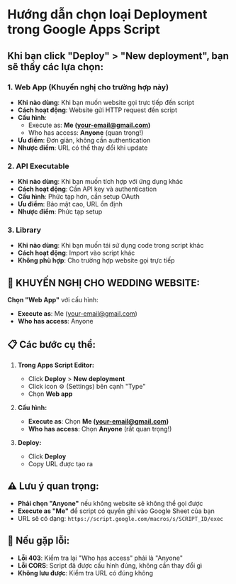 # Hướng dẫn chọn loại Deployment trong Google Apps Script

## Khi bạn click "Deploy" > "New deployment", bạn sẽ thấy các lựa chọn:

### 1. **Web App** (Khuyến nghị cho trường hợp này)

- **Khi nào dùng**: Khi bạn muốn website gọi trực tiếp đến script
- **Cách hoạt động**: Website gửi HTTP request đến script
- **Cấu hình**:
  - Execute as: **Me (your-email@gmail.com)**
  - Who has access: **Anyone** (quan trọng!)
- **Ưu điểm**: Đơn giản, không cần authentication
- **Nhược điểm**: URL có thể thay đổi khi update

### 2. **API Executable**

- **Khi nào dùng**: Khi bạn muốn tích hợp với ứng dụng khác
- **Cách hoạt động**: Cần API key và authentication
- **Cấu hình**: Phức tạp hơn, cần setup OAuth
- **Ưu điểm**: Bảo mật cao, URL ổn định
- **Nhược điểm**: Phức tạp setup

### 3. **Library**

- **Khi nào dùng**: Khi bạn muốn tái sử dụng code trong script khác
- **Cách hoạt động**: Import vào script khác
- **Không phù hợp**: Cho trường hợp website gọi trực tiếp

## 🎯 **KHUYẾN NGHỊ CHO WEDDING WEBSITE:**

**Chọn "Web App"** với cấu hình:

- **Execute as**: Me (your-email@gmail.com)
- **Who has access**: Anyone

## 📋 **Các bước cụ thể:**

1. **Trong Apps Script Editor:**

   - Click **Deploy** > **New deployment**
   - Click icon ⚙️ (Settings) bên cạnh "Type"
   - Chọn **Web app**

2. **Cấu hình:**

   - **Execute as**: Chọn **Me (your-email@gmail.com)**
   - **Who has access**: Chọn **Anyone** (rất quan trọng!)

3. **Deploy:**
   - Click **Deploy**
   - Copy URL được tạo ra

## ⚠️ **Lưu ý quan trọng:**

- **Phải chọn "Anyone"** nếu không website sẽ không thể gọi được
- **Execute as "Me"** để script có quyền ghi vào Google Sheet của bạn
- URL sẽ có dạng: `https://script.google.com/macros/s/SCRIPT_ID/exec`

## 🔧 **Nếu gặp lỗi:**

- **Lỗi 403**: Kiểm tra lại "Who has access" phải là "Anyone"
- **Lỗi CORS**: Script đã được cấu hình đúng, không cần thay đổi gì
- **Không lưu được**: Kiểm tra URL có đúng không
